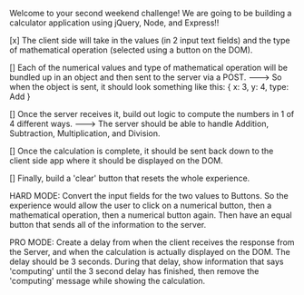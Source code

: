 Welcome to your second weekend challenge! We are going to be building a calculator application using jQuery, Node, and Express!!



[x] The client side will take in the values (in 2 input text fields) and the type of mathematical operation (selected using a button on the DOM).

[] Each of the numerical values and type of mathematical operation will be bundled up in an object and then sent to the server via a POST.
    ---> So when the object is sent, it should look something like this: { x: 3, y: 4, type: Add }

[] Once the server receives it, build out logic to compute the numbers in 1 of 4 different ways.
    ---> The server should be able to handle Addition, Subtraction, Multiplication, and Division.

[] Once the calculation is complete, it should be sent back down to the client side app where it should be displayed on the DOM.

[] Finally, build a 'clear' button that resets the whole experience.





HARD MODE:
Convert the input fields for the two values to Buttons. So the experience would allow the user to click on a numerical button, then a mathematical operation, then a numerical button again. Then have an equal button that sends all of the information to the server.

PRO MODE:
Create a delay from when the client receives the response from the Server, and when the calculation is actually displayed on the DOM. The delay should be 3 seconds. During that delay, show information that says 'computing' until the 3 second delay has finished, then remove the 'computing' message while showing the calculation.
